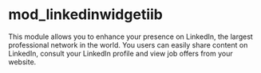 # mod_linkedinwidgetiib
This module allows you to enhance your presence on LinkedIn, the largest professional network in the world. You users can easily share content on LinkedIn, consult your LinkedIn profile and view job offers from your website.
